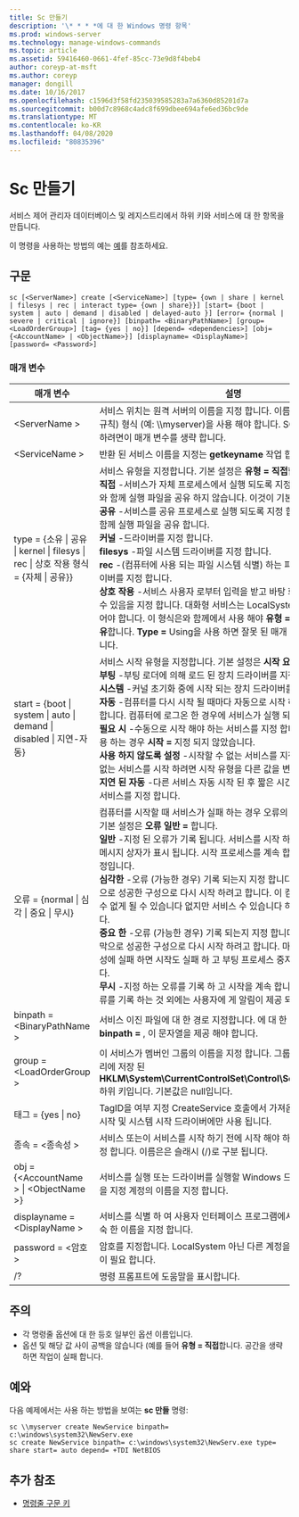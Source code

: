 ```yaml
---
title: Sc 만들기
description: '\* * * *에 대 한 Windows 명령 항목'
ms.prod: windows-server
ms.technology: manage-windows-commands
ms.topic: article
ms.assetid: 59416460-0661-4fef-85cc-73e9d8f4beb4
author: coreyp-at-msft
ms.author: coreyp
manager: dongill
ms.date: 10/16/2017
ms.openlocfilehash: c1596d3f58fd235039585283a7a6360d85201d7a
ms.sourcegitcommit: b00d7c8968c4adc8f699dbee694afe6ed36bc9de
ms.translationtype: MT
ms.contentlocale: ko-KR
ms.lasthandoff: 04/08/2020
ms.locfileid: "80835396"
---
```

# <a name="sc-create"></a>Sc 만들기



서비스 제어 관리자 데이터베이스 및 레지스트리에서 하위 키와 서비스에 대 한 항목을 만듭니다.

이 명령을 사용하는 방법의 예는 [예](#BKMK_examples)를 참조하세요.

## <a name="syntax"></a>구문

```
sc [<ServerName>] create [<ServiceName>] [type= {own | share | kernel | filesys | rec | interact type= {own | share}}] [start= {boot | system | auto | demand | disabled | delayed-auto }] [error= {normal | severe | critical | ignore}] [binpath= <BinaryPathName>] [group= <LoadOrderGroup>] [tag= {yes | no}] [depend= <dependencies>] [obj= {<AccountName> | <ObjectName>}] [displayname= <DisplayName>] [password= <Password>]
```

### <a name="parameters"></a>매개 변수

|매개 변수|설명|
|---------|-----------|
|\<ServerName >|서비스 위치는 원격 서버의 이름을 지정 합니다. 이름은 UNC (범용 명명 규칙) 형식 (예: \\\\myserver)을 사용 해야 합니다. SC.exe를 로컬로 실행 하려면이 매개 변수를 생략 합니다.|
|\<ServiceName >|반환 된 서비스 이름을 지정는 **getkeyname** 작업 합니다.|
|type = {소유 \| 공유 \| kernel \| filesys \| rec \| 상호 작용 형식 = {자체 \| 공유}}|서비스 유형을 지정합니다. 기본 설정은 **유형 = 직접**합니다.</br>**직접** -서비스가 자체 프로세스에서 실행 되도록 지정 합니다. 다른 서비스와 함께 실행 파일을 공유 하지 않습니다. 이것이 기본 설정입니다.</br>**공유** -서비스를 공유 프로세스로 실행 되도록 지정 합니다. 다른 서비스와 함께 실행 파일을 공유 합니다.</br>**커널** -드라이버를 지정 합니다.</br>**filesys** -파일 시스템 드라이버를 지정 합니다.</br>**rec** -(컴퓨터에 사용 되는 파일 시스템 식별) 하는 파일 시스템 인식 드라이버를 지정 합니다.</br>**상호 작용** -서비스 사용자 로부터 입력을 받고 바탕 화면에서 상호 작용할 수 있음을 지정 합니다. 대화형 서비스는 LocalSystem 계정에서 실행 되어야 합니다. 이 형식은와 함께에서 사용 해야 **유형 = 자체** 또는 **유형 = 공유**합니다. **Type =** Using을 사용 하면 잘못 된 매개 변수 오류가 생성 됩니다.|
|start = {boot \| system \| auto \| demand \| disabled \| 지연-자동}|서비스 시작 유형을 지정합니다. 기본 설정은 **시작 요청 =** 합니다.</br>**부팅** -부팅 로더에 의해 로드 된 장치 드라이버를 지정 합니다.</br>**시스템** -커널 초기화 중에 시작 되는 장치 드라이버를 지정 합니다.</br>**자동** -컴퓨터를 다시 시작 될 때마다 자동으로 시작 하는 서비스를 지정 합니다. 컴퓨터에 로그온 한 경우에 서비스가 실행 되는 참고 합니다.</br>**필요 시** -수동으로 시작 해야 하는 서비스를 지정 합니다. 이 기본값을 사용 하는 경우 **시작 =** 지정 되지 않았습니다.</br>**사용 하지 않도록 설정** -시작할 수 없는 서비스를 지정 합니다. 사용할 수 없는 서비스를 시작 하려면 시작 유형을 다른 값을 변경 합니다.</br>**지연 된 자동** -다른 서비스 자동 시작 된 후 짧은 시간 자동으로 시작 되는 서비스를 지정 합니다.|
|오류 = {normal \| 심각 \| 중요 \| 무시}|컴퓨터를 시작할 때 서비스가 실패 하는 경우 오류의 심각도 지정 합니다. 기본 설정은 **오류 일반 =** 합니다.</br>**일반** -지정 된 오류가 기록 됩니다. 서비스를 시작 하지 못했음을 알리는 메시지 상자가 표시 됩니다. 시작 프로세스를 계속 합니다. 이것이 기본 설정입니다.</br>**심각한** -오류 (가능한 경우) 기록 되는지 지정 합니다. 컴퓨터가는 마지막으로 성공한 구성으로 다시 시작 하려고 합니다. 이 컴퓨터를 다시 시작할 수 없게 될 수 있습니다 없지만 서비스 수 있습니다 하지 실행할 수 있습니다.</br>**중요 한** -오류 (가능한 경우) 기록 되는지 지정 합니다. 컴퓨터가는 마지막으로 성공한 구성으로 다시 시작 하려고 합니다. 마지막으로 성공한 구성에 실패 하면 시작도 실패 하 고 부팅 프로세스 중지 오류를 중단 합니다.</br>**무시** -지정 하는 오류를 기록 하 고 시작을 계속 합니다. 이벤트 로그에 오류를 기록 하는 것 외에는 사용자에 게 알림이 제공 되지 않습니다.|
|binpath = \<BinaryPathName >|서비스 이진 파일에 대 한 경로 지정합니다. 에 대 한 기본값이 없으면 **binpath =** , 이 문자열을 제공 해야 합니다.|
|group = \<LoadOrderGroup >|이 서비스가 멤버인 그룹의 이름을 지정 합니다. 그룹 목록에서 레지스트리에 저장 된 **HKLM\System\CurrentControlSet\Control\ServiceGroupOrder** 하위 키입니다. 기본값은 null입니다.|
|태그 = {yes \| no}|TagID을 여부 지정 CreateService 호출에서 가져옵니다. 태그는 부팅 시작 및 시스템 시작 드라이버에만 사용 됩니다.|
|종속 = \<종속성 >|서비스 또는이 서비스를 시작 하기 전에 시작 해야 하는 그룹의 이름을 지정 합니다. 이름은은 슬래시 (/)로 구분 됩니다.|
|obj = {\<AccountName > \| \<ObjectName >}|서비스를 실행 또는 드라이버를 실행할 Windows 드라이버 개체의 이름을 지정 계정의 이름을 지정 합니다.|
|displayname = \<DisplayName >|서비스를 식별 하 여 사용자 인터페이스 프로그램에서 사용할 수 있는 친숙 한 이름을 지정 합니다.|
|password = \<암호 >|암호를 지정합니다. LocalSystem 아닌 다른 계정을 사용 하는 경우 이것이 필요 합니다.|
|/?|명령 프롬프트에 도움말을 표시합니다.|

## <a name="remarks"></a>주의

-   각 명령줄 옵션에 대 한 등호 일부인 옵션 이름입니다.
-   옵션 및 해당 값 사이 공백을 않습니다 (예를 들어 **유형 = 직접**합니다. 공간을 생략 하면 작업이 실패 합니다.

## <a name="examples"></a><a name=BKMK_examples></a>예와

다음 예제에서는 사용 하는 방법을 보여는 **sc 만들** 명령:
```
sc \\myserver create NewService binpath= c:\windows\system32\NewServ.exe
sc create NewService binpath= c:\windows\system32\NewServ.exe type= share start= auto depend= +TDI NetBIOS
```

## <a name="additional-references"></a>추가 참조

- [명령줄 구문 키](command-line-syntax-key.md)

